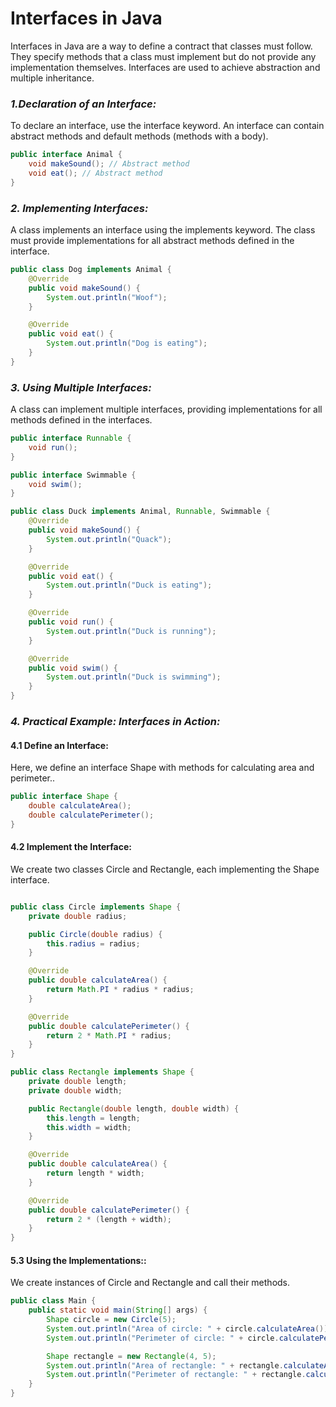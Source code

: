 # Interfaces in Java
Interfaces in Java are a way to define a contract that classes must follow. They specify methods that a class must implement but do not provide any implementation themselves. Interfaces are used to achieve abstraction and multiple inheritance.

### *1.Declaration of an Interface:*

To declare an interface, use the interface keyword. An interface can contain abstract methods and default methods (methods with a body).

```java
public interface Animal {
    void makeSound(); // Abstract method
    void eat(); // Abstract method
}
```

### *2. Implementing Interfaces:*

A class implements an interface using the implements keyword. The class must provide implementations for all abstract methods defined in the interface.

```java
public class Dog implements Animal {
    @Override
    public void makeSound() {
        System.out.println("Woof");
    }

    @Override
    public void eat() {
        System.out.println("Dog is eating");
    }
}
```

### *3. Using Multiple Interfaces:*

A class can implement multiple interfaces, providing implementations for all methods defined in the interfaces.

```java
public interface Runnable {
    void run();
}

public interface Swimmable {
    void swim();
}

public class Duck implements Animal, Runnable, Swimmable {
    @Override
    public void makeSound() {
        System.out.println("Quack");
    }

    @Override
    public void eat() {
        System.out.println("Duck is eating");
    }

    @Override
    public void run() {
        System.out.println("Duck is running");
    }

    @Override
    public void swim() {
        System.out.println("Duck is swimming");
    }
}
```


### *4. Practical Example: Interfaces in Action:*
#### 4.1 Define an Interface:
Here, we define an interface Shape with methods for calculating area and perimeter..
```java
public interface Shape {
    double calculateArea();
    double calculatePerimeter();
}

```
#### 4.2 Implement the Interface:
We create two classes Circle and Rectangle, each implementing the Shape interface.
```java

public class Circle implements Shape {
    private double radius;

    public Circle(double radius) {
        this.radius = radius;
    }

    @Override
    public double calculateArea() {
        return Math.PI * radius * radius;
    }

    @Override
    public double calculatePerimeter() {
        return 2 * Math.PI * radius;
    }
}

public class Rectangle implements Shape {
    private double length;
    private double width;

    public Rectangle(double length, double width) {
        this.length = length;
        this.width = width;
    }

    @Override
    public double calculateArea() {
        return length * width;
    }

    @Override
    public double calculatePerimeter() {
        return 2 * (length + width);
    }
}

```
#### 5.3 Using the Implementations::
We create instances of Circle and Rectangle and call their methods.

```java
public class Main {
    public static void main(String[] args) {
        Shape circle = new Circle(5);
        System.out.println("Area of circle: " + circle.calculateArea());
        System.out.println("Perimeter of circle: " + circle.calculatePerimeter());

        Shape rectangle = new Rectangle(4, 5);
        System.out.println("Area of rectangle: " + rectangle.calculateArea());
        System.out.println("Perimeter of rectangle: " + rectangle.calculatePerimeter());
    }
}
```

